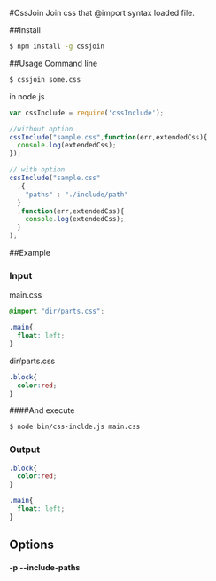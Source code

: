 #CssJoin
Join css that @import syntax loaded file.

##Install
```sh
$ npm install -g cssjoin
```

##Usage
Command line
```sh
$ cssjoin some.css
```

in node.js
```javascript
var cssInclude = require('cssInclude');

//without option
cssInclude("sample.css",function(err,extendedCss){
  console.log(extendedCss);
});

// with option
cssInclude("sample.css"
  ,{
    "paths" : "./include/path"
  }
  ,function(err,extendedCss){
    console.log(extendedCss);
  }
);


```

##Example
### Input
main.css
```css
@import "dir/parts.css";

.main{
  float: left;
}
```
dir/parts.css
```css
.block{
  color:red;
}
```

####And execute
```sh
$ node bin/css-inclde.js main.css
```
### Output
```css
.block{
  color:red;
}

.main{
  float: left;
}
```

## Options
#### -p --include-paths
```sh

```

